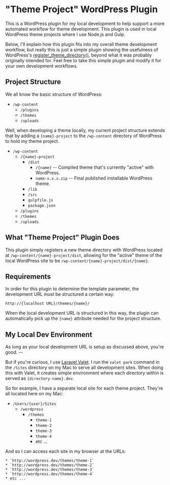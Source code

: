 # "Theme Project" WordPress Plugin

This is a WordPress plugin for my local development to help support a more automated workflow for theme development. This plugin is used in local WordPress theme projects where I use Node.js and Gulp.

Below, I'll explain how this plugin fits into my overall theme development workflow, but really this is just a simple plugin showing the usefulness of WordPress's [register_theme_directory()](https://codex.wordpress.org/Function_Reference/register_theme_directory), beyond what it was probably originally intended for. Feel free to take this simple plugin and modify it for your own development workflows.

## Project Structure

We all know the basic structure of WordPress:

* `/wp-content`
	* `/plugins`
	* `/themes`
	* `/uploads`

Well, when developing a theme locally, my current project structure extends that by adding a `{name}-project` to the `/wp-content` directory of WordPress to hold my theme project.

* `/wp-content`
	* `/{name}-project`
		* `/dist`
			* `/{name}` -- Compiled theme that's currently "active" with WordPress.
			* `name-x.x.x.zip` -- Final published installable WordPress theme.
		* `/lib`
		* `/src`
		* `gulpfile.js`
		* `package.json`
	* `/plugins`
	* `/themes`
	* `/uploads`

## What "Theme Project" Plugin Does

This plugin simply registers a new theme directory with WordPress located at `/wp-content/{name}-project/dist`, allowing for the "active" theme of the local WordPress site to be `/wp-content/{name}-project/dist/{name}`.

## Requirements

In order for this plugin to determine the template parameter, the development URL must be structured a certain way:

 	http://{localhost URL}/themes/{name}/

When the local development URL is structured in this way, the plugin can automatically pick up the `{name}` attribute needed for the project structure.

## My Local Dev Environment

As long as your local development URL is setup as discussed above, you're good. --

But if you're curious, I use [Laravel Valet](https://laravel.com/docs/valet). I run the `valet park` command in the `/Sites` directory on my Mac to serve all development sites. When doing this with Valet, it creates simple environment where each directory within is served as `{directory-name}.dev`.

So for example, I have a separate local site for each theme project. They're all located here on my Mac:

* `/Users/{user}/Sites`
	* `/wordpress`
		* `/themes`
			* `theme-1`
			* `theme-2`
			* `theme-3`
			* `theme-4`
			* etc ...

And so I can access each site in my browser at the URLs:

	* `http://wordpress.dev/themes/theme-1`
	* `http://wordpress.dev/themes/theme-2`
	* `http://wordpress.dev/themes/theme-3`
	* `http://wordpress.dev/themes/theme-4`
	* etc ...
